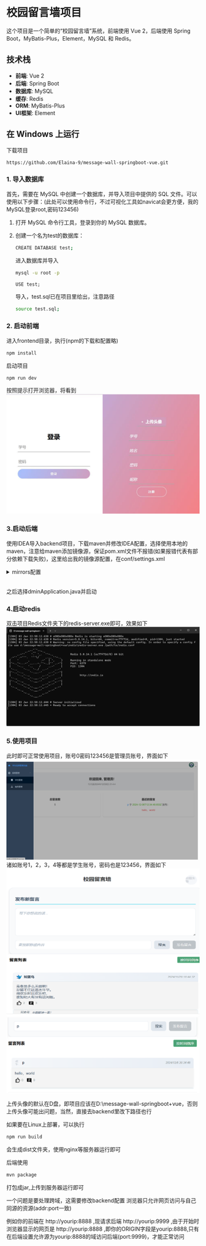 # 校园留言墙项目

这个项目是一个简单的“校园留言墙”系统，前端使用 Vue 2，后端使用 Spring Boot，MyBatis-Plus，Element，MySQL 和 Redis。

## 技术栈

- **前端**: Vue 2
- **后端**: Spring Boot
- **数据库**: MySQL
- **缓存**: Redis
- **ORM**: MyBatis-Plus
- **UI框架**: Element

## 在 Windows 上运行


下载项目
```bash
https://github.com/Elaina-9/message-wall-springboot-vue.git
```


### 1. 导入数据库

首先，需要在 MySQL 中创建一个数据库，并导入项目中提供的 SQL 文件。可以使用以下步骤：(此处可以使用命令行，不过可视化工具如navicat会更方便，我的MySQL登录root,密码123456)

1. 打开 MySQL 命令行工具，登录到你的 MySQL 数据库。
2. 创建一个名为test的数据库：

   ```bash
   CREATE DATABASE test;
   ```

   进入数据库并导入
   ```bash
   mysql -u root -p
   ```
   ```
   USE test;
   ```
   导入，test.sql已在项目里给出，注意路径
   ```bash
   source test.sql;
   ```


### 2. 启动前端

进入frontend目录，执行(npm的下载和配置略)
```bash
npm install
```
启动项目
```bash
npm run dev
```
按照提示打开浏览器，将看到
![结果](./results/1.png)

### 3.启动后端

使用IDEA导入backend项目，下载maven并修改IDEA配置，选择使用本地的maven，注意给maven添加镜像源，保证pom.xml文件不报错(如果报错代表有部分依赖下载失败)，这里给出我的镜像源配置，在conf/settings.xml

<details>
  <summary>mirrors配置</summary>

```bash
<mirrors>
    <!-- mirror
     | Specifies a repository mirror site to use instead of a given repository. The repository that
     | this mirror serves has an ID that matches the mirrorOf element of this mirror. IDs are used
     | for inheritance and direct lookup purposes, and must be unique across the set of mirrors.
     |
    <mirror>
      <id>mirrorId</id>
      <mirrorOf>repositoryId</mirrorOf>
      <name>Human Readable Name for this Mirror.</name>
      <url>http://my.repository.com/repo/path</url>
    </mirror>
     -->
     <mirror>
    <id>alimaven</id>
    <name>aliyun maven</name>
    <url>
        http://maven.aliyun.com/nexus/content/groups/public/
    </url>
    <mirrorOf>central</mirrorOf>        
</mirror>
 <mirror>
      <id>repo1</id>
      <mirrorOf>central</mirrorOf>
      <name>central repo</name>
      <url>http://repo1.maven.org/maven2/</url>
    </mirror>
    <mirror>
      <id>ibiblio</id>
      <mirrorOf>central</mirrorOf>
      <name>Human Readable Name for this Mirror.</name>
      <url>http://mirrors.ibiblio.org/pub/mirrors/maven2/</url>
    </mirror>

  </mirrors>
```

</details>  <br>
  
     
之后选择dminApplication.java并启动

### 4.启动redis
双击项目Redis文件夹下的redis-server.exe即可，效果如下
![redis](./results/5.png)

### 5.使用项目
此时即可正常使用项目，账号0密码123456是管理员账号，界面如下
![](./results/4.png)
诸如账号1，2，3，4等都是学生账号，密码也是123456，界面如下
![](./results/2.png)
![](./results/3.png)

上传头像的默认在D盘，即项目应该在D:\message-wall-springboot+vue，否则上传头像可能出问题，当然，直接去backend里改下路径也行


如果要在Linux上部署，可以执行
```bash
npm run build
```
会生成dist文件夹，使用nginx等服务器运行即可

后端使用
```bash
mvn package
```
打包成jar,上传到服务器运行即可

一个问题是要处理跨域，这需要修改backend配置
浏览器只允许网页访问与自己同源的资源(addr:port一致)

例如你的前端在 http://yourip:8888 ,现请求后端 http://yourip:9999 ,由于开始时浏览器显示的网页是 http://yourip:8888 ,即你的ORIGIN字段是yourip:8888,只有在后端设置允许源为yourip:8888的域访问后端(port:9999)，才能正常访问
